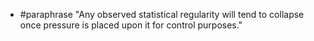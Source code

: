 
- #paraphrase "Any observed statistical regularity will tend to collapse once pressure is placed upon it for control purposes."